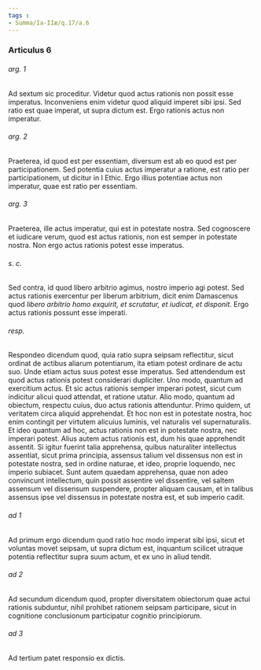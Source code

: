 ```yaml
---
tags : 
- Summa/Ia-IIæ/q.17/a.6
---
```


### Articulus 6

###### arg. 1
Ad sextum sic proceditur. Videtur quod actus rationis non possit esse imperatus. Inconveniens enim videtur quod aliquid imperet sibi ipsi. Sed ratio est quae imperat, ut supra dictum est. Ergo rationis actus non imperatur.

###### arg. 2
Praeterea, id quod est per essentiam, diversum est ab eo quod est per participationem. Sed potentia cuius actus imperatur a ratione, est ratio per participationem, ut dicitur in I Ethic. Ergo illius potentiae actus non imperatur, quae est ratio per essentiam.

###### arg. 3
Praeterea, ille actus imperatur, qui est in potestate nostra. Sed cognoscere et iudicare verum, quod est actus rationis, non est semper in potestate nostra. Non ergo actus rationis potest esse imperatus.

###### s. c.
Sed contra, id quod libero arbitrio agimus, nostro imperio agi potest. Sed actus rationis exercentur per liberum arbitrium, dicit enim Damascenus quod *libero arbitrio homo exquirit, et scrutatur, et iudicat, et disponit*. Ergo actus rationis possunt esse imperati.

###### resp.
Respondeo dicendum quod, quia ratio supra seipsam reflectitur, sicut ordinat de actibus aliarum potentiarum, ita etiam potest ordinare de actu suo. Unde etiam actus suus potest esse imperatus. Sed attendendum est quod actus rationis potest considerari dupliciter. Uno modo, quantum ad exercitium actus. Et sic actus rationis semper imperari potest, sicut cum indicitur alicui quod attendat, et ratione utatur. Alio modo, quantum ad obiectum, respectu cuius, duo actus rationis attenduntur. Primo quidem, ut veritatem circa aliquid apprehendat. Et hoc non est in potestate nostra, hoc enim contingit per virtutem alicuius luminis, vel naturalis vel supernaturalis. Et ideo quantum ad hoc, actus rationis non est in potestate nostra, nec imperari potest. Alius autem actus rationis est, dum his quae apprehendit assentit. Si igitur fuerint talia apprehensa, quibus naturaliter intellectus assentiat, sicut prima principia, assensus talium vel dissensus non est in potestate nostra, sed in ordine naturae, et ideo, proprie loquendo, nec imperio subiacet. Sunt autem quaedam apprehensa, quae non adeo convincunt intellectum, quin possit assentire vel dissentire, vel saltem assensum vel dissensum suspendere, propter aliquam causam, et in talibus assensus ipse vel dissensus in potestate nostra est, et sub imperio cadit.

###### ad 1
Ad primum ergo dicendum quod ratio hoc modo imperat sibi ipsi, sicut et voluntas movet seipsam, ut supra dictum est, inquantum scilicet utraque potentia reflectitur supra suum actum, et ex uno in aliud tendit.

###### ad 2
Ad secundum dicendum quod, propter diversitatem obiectorum quae actui rationis subduntur, nihil prohibet rationem seipsam participare, sicut in cognitione conclusionum participatur cognitio principiorum.

###### ad 3
Ad tertium patet responsio ex dictis.

